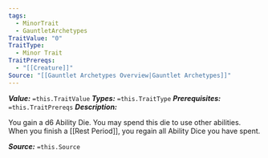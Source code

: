 ```yaml
---
tags:
  - MinorTrait
  - GauntletArchetypes
TraitValue: "0"
TraitType:
  - Minor Trait
TraitPrereqs:
  - "[[Creature]]"
Source: "[[Gauntlet Archetypes Overview|Gauntlet Archetypes]]"
---
```

***Value:*** `=this.TraitValue`
***Types:*** `=this.TraitType`
***Prerequisites:*** `=this.TraitPrereqs`
***Description:***

You gain a d6 Ability Die. You may spend this die to use other abilities. When you finish a [[Rest Period]], you regain all Ability Dice you have spent.

***Source:*** `=this.Source`